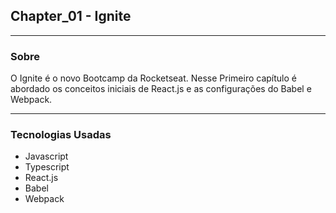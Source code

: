 ## Chapter_01 - Ignite

---

### Sobre

O Ignite é o novo Bootcamp da Rocketseat. Nesse Primeiro capítulo é abordado os conceitos iniciais de React.js e as configurações do Babel e Webpack.

---

### Tecnologias Usadas

- Javascript
- Typescript
- React.js
- Babel
- Webpack

